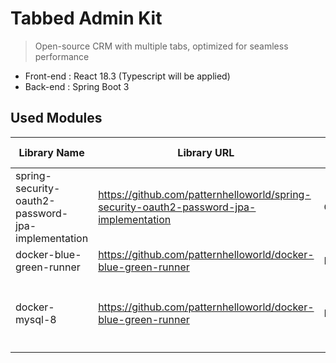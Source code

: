 # Tabbed Admin Kit

> Open-source CRM with multiple tabs, optimized for seamless performance

- Front-end : React 18.3 (Typescript will be applied)
- Back-end : Spring Boot 3


## Used Modules

| Library Name                                       | Library URL                                                                             | Purpose    | Additional Considerations                                                         |
|----------------------------------------------------|-----------------------------------------------------------------------------------------|------------|-----------------------------------------------------------------------------------|
| spring-security-oauth2-password-jpa-implementation | https://github.com/patternhelloworld/spring-security-oauth2-password-jpa-implementation | OAuth2     | -                                                                                 |
| docker-blue-green-runner                           | https://github.com/patternhelloworld/docker-blue-green-runner                           | Deployment | -                                                                                 |
| docker-mysql-8                          | https://github.com/patternhelloworld/docker-blue-green-runner                           | DB         | or you can set up MySql8 in person. The SQL file is located at ``tak-server/sql`` |